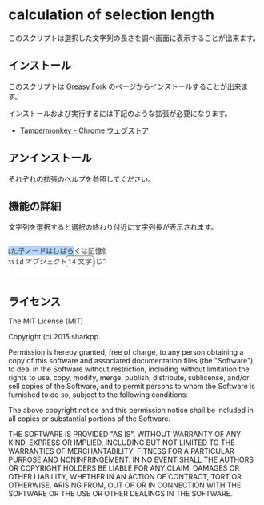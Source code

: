 # calculation of selection length

このスクリプトは選択した文字列の長さを調べ画面に表示することが出来ます。

## インストール

このスクリプトは [Greasy Fork](https://greasyfork.org/ja/scripts/9647-calculation-of-selection-length) のページからインストールすることが出来ます。

インストールおよび実行するには下記のような拡張が必要になります。

* [Tampermonkey - Chrome ウェブストア](https://chrome.google.com/webstore/detail/tampermonkey/dhdgffkkebhmkfjojejmpbldmpobfkfo?hl=ja)

## アンインストール

それぞれの拡張のヘルプを参照してください。

## 機能の詳細

文字列を選択すると選択の終わり付近に文字列長が表示されます。

![スクリーンショット](https://raw.githubusercontent.com/sharkpp-userscripts/calculation-of-selection-length/master/img/info-ss.png)

## ライセンス

The MIT License (MIT)

Copyright (c) 2015 sharkpp.

Permission is hereby granted, free of charge, to any person obtaining a copy
of this software and associated documentation files (the "Software"), to deal
in the Software without restriction, including without limitation the rights
to use, copy, modify, merge, publish, distribute, sublicense, and/or sell
copies of the Software, and to permit persons to whom the Software is
furnished to do so, subject to the following conditions:

The above copyright notice and this permission notice shall be included in
all copies or substantial portions of the Software.

THE SOFTWARE IS PROVIDED "AS IS", WITHOUT WARRANTY OF ANY KIND, EXPRESS OR
IMPLIED, INCLUDING BUT NOT LIMITED TO THE WARRANTIES OF MERCHANTABILITY,
FITNESS FOR A PARTICULAR PURPOSE AND NONINFRINGEMENT. IN NO EVENT SHALL THE
AUTHORS OR COPYRIGHT HOLDERS BE LIABLE FOR ANY CLAIM, DAMAGES OR OTHER
LIABILITY, WHETHER IN AN ACTION OF CONTRACT, TORT OR OTHERWISE, ARISING FROM,
OUT OF OR IN CONNECTION WITH THE SOFTWARE OR THE USE OR OTHER DEALINGS IN
THE SOFTWARE.
